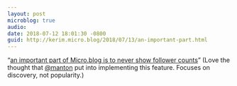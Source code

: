 ```yaml
---
layout: post
microblog: true
audio: 
date: 2018-07-12 18:01:30 -0800
guid: http://kerim.micro.blog/2018/07/13/an-important-part.html
---
```

“[an important part of Micro.blog is to never show follower counts](https://www.manton.org/2018/07/12/following-users-ui.html)” (Love the thought that [@manton](https://micro.blog/manton) put into implementing this feature. Focuses on discovery, not popularity.)
